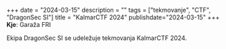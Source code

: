 +++
date = "2024-03-15"
description = ""
tags = ["tekmovanje", "CTF", "DragonSec SI"]
title = "KalmarCTF 2024"
publishdate="2024-03-15"
+++
**Kje**: Garaža FRI

Ekipa DragonSec SI se udeležuje tekmovanja KalmarCTF 2024.

<!--more-->